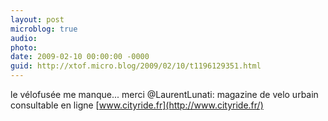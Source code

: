 ```yaml
---
layout: post
microblog: true
audio: 
photo: 
date: 2009-02-10 00:00:00 -0000
guid: http://xtof.micro.blog/2009/02/10/t1196129351.html
---
```

le vélofusée me manque... merci @LaurentLunati: magazine de velo urbain  consultable en ligne [www.cityride.fr](http://www.cityride.fr/)
